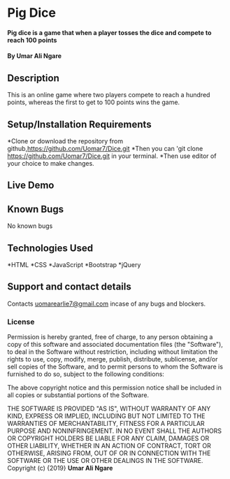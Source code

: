 # Pig Dice
#### Pig dice is a game that when a player tosses the dice and compete to reach 100 points
#### By **Umar Ali Ngare**

## Description

This is an online game where two players compete to reach a hundred points, whereas the first to get to 100 points wins the game. 

## Setup/Installation Requirements

*Clone or download the repository from github,https://github.com/Uomar7/Dice.git
*Then you can 'git clone https://github.com/Uomar7/Dice.git in your terminal.
*Then use editor of your choice to make changes.

## Live Demo



## Known Bugs
No known bugs

## Technologies Used
*HTML
*CSS
*JavaScript
*Bootstrap
*jQuery

## Support and contact details
Contacts uomarearlie7@gmail.com incase of any bugs and blockers.

### License

Permission is hereby granted, free of charge, to any person obtaining a copy
of this software and associated documentation files (the "Software"), to deal
in the Software without restriction, including without limitation the rights
to use, copy, modify, merge, publish, distribute, sublicense, and/or sell
copies of the Software, and to permit persons to whom the Software is
furnished to do so, subject to the following conditions:

The above copyright notice and this permission notice shall be included in all
copies or substantial portions of the Software.

THE SOFTWARE IS PROVIDED "AS IS", WITHOUT WARRANTY OF ANY KIND, EXPRESS OR
IMPLIED, INCLUDING BUT NOT LIMITED TO THE WARRANTIES OF MERCHANTABILITY,
FITNESS FOR A PARTICULAR PURPOSE AND NONINFRINGEMENT. IN NO EVENT SHALL THE
AUTHORS OR COPYRIGHT HOLDERS BE LIABLE FOR ANY CLAIM, DAMAGES OR OTHER
LIABILITY, WHETHER IN AN ACTION OF CONTRACT, TORT OR OTHERWISE, ARISING FROM,
OUT OF OR IN CONNECTION WITH THE SOFTWARE OR THE USE OR OTHER DEALINGS IN THE
SOFTWARE.
Copyright (c) {2019} **Umar Ali Ngare**